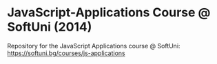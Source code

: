JavaScript-Applications Course @ SoftUni (2014)
===============================================

Repository for the JavaScript Applications course @ SoftUni: https://softuni.bg/courses/js-applications
